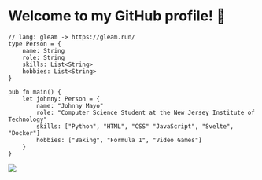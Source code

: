# Welcome to my GitHub profile! 👋

```gleam
// lang: gleam -> https://gleam.run/
type Person = {
    name: String
    role: String
    skills: List<String>
    hobbies: List<String>
}

pub fn main() {
    let johnny: Person = {
        name: "Johnny Mayo"
        role: "Computer Science Student at the New Jersey Institute of Technology"
        skills: ["Python", "HTML", "CSS" "JavaScript", "Svelte", "Docker"]
        hobbies: ["Baking", "Formula 1", "Video Games"]
    }
}
```

![](https://github-readme-stats.vercel.app/api/top-langs/?username=johnnymayodev&theme=transparent&layout=compact&hide_border=true)

